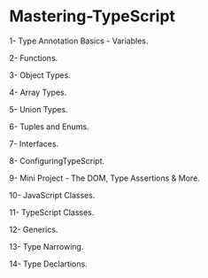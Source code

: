 # Mastering-TypeScript

1- Type Annotation Basics - Variables.

2- Functions.

3- Object Types.

4- Array Types.

5- Union Types.

6- Tuples and Enums.

7- Interfaces.

8- ConfiguringTypeScript.

9- Mini Project - The DOM, Type Assertions & More.

10- JavaScript Classes.

11- TypeScript Classes.

12- Generics.

13- Type Narrowing.

14- Type Declartions.
